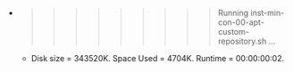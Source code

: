 * >>>>>>>>> Running inst-min-con-00-apt-custom-repository.sh ...
  * Disk size = 343520K. Space Used = 4704K. Runtime = 00:00:00:02.
